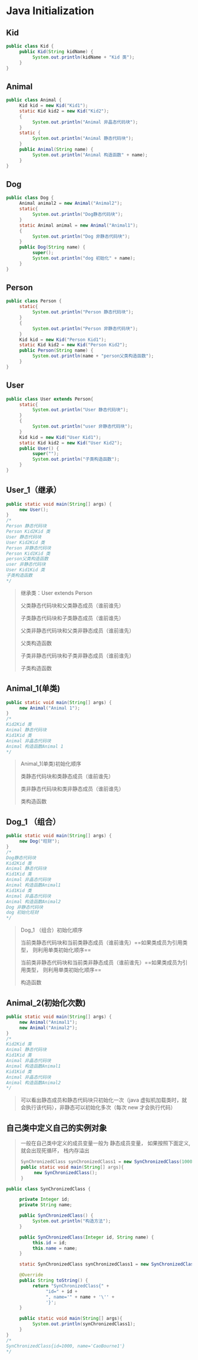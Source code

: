 # Java Initialization

## Kid

```java
public class Kid {
     public Kid(String kidName) {
          System.out.println(kidName + "Kid 类");
     }
}
```

## Animal

```java
public class Animal {
     Kid kid = new Kid("Kid1");
     static Kid kid2 = new Kid("Kid2");
     {
          System.out.println("Animal 非晶态代码块");
     }
     static {
          System.out.println("Animal 静态代码块");
     }
     public Animal(String name) {
          System.out.println("Animal 构造函数" + name);
     }
}
```

## Dog

```java
public class Dog {
     Animal animal2 = new Animal("Animal2");
     static{
          System.out.println("Dog静态代码块");
     }
     static Animal animal = new Animal("Animal1");
     {
          System.out.println("Dog 非静态代码块");
     }
     public Dog(String name) {
          super();
          System.out.println("dog 初始化" + name);
     }
}
```

## Person

```java
public class Person {
     static{
          System.out.println("Person 静态代码块");
     }
     {
          System.out.println("Person 非静态代码块");
     }
     Kid kid = new Kid("Person Kid1");
     static Kid kid2 = new Kid("Person Kid2");
     public Person(String name) {
          System.out.println(name + "person父类构造函数");
     }
}
```

## User

```java
public class User extends Person{
     static{
          System.out.println("User 静态代码块");
     }
     {
          System.out.println("user 非静态代码块");
     }
     Kid kid = new Kid("User Kid1");
     static Kid kid2 = new Kid("User Kid2");
     public User() {
          super("");
          System.out.println("子类构造函数");
     }
}
```

## User_1（继承）

```java
public static void main(String[] args) {
     new User();         
}
/*
Person 静态代码块
Person Kid2Kid 类
User 静态代码块
User Kid2Kid 类
Person 非静态代码块
Person Kid1Kid 类
person父类构造函数
user 非静态代码块
User Kid1Kid 类
子类构造函数
*/
```

> 继承类：User extends Person
>
> 父类静态代码块和父类静态成员（谁前谁先）
>
> 子类静态代码块和子类静态成员（谁前谁先）
>
> 父类非静态代码块和父类非静态成员（谁前谁先）
>
> 父类构造函数
>
> 子类非静态代码块和子类非静态成员（谁前谁先）
>
> 子类构造函数

## Animal_1(单类)

```java
public static void main(String[] args) {
     new Animal("Animal 1");
}
/*
Kid2Kid 类
Animal 静态代码块
Kid1Kid 类
Animal 非晶态代码块
Animal 构造函数Animal 1
*/
```

> Animal_1(单类)初始化顺序
>
> 类静态代码块和类静态成员（谁前谁先）
>
> 类非静态代码块和类非静态成员（谁前谁先）
>
> 类构造函数

## Dog_1 （组合）

```java
public static void main(String[] args) {
     new Dog("旺财");
}
/*
Dog静态代码块
Kid2Kid 类
Animal 静态代码块
Kid1Kid 类
Animal 非晶态代码块
Animal 构造函数Animal1
Kid1Kid 类
Animal 非晶态代码块
Animal 构造函数Animal2
Dog 非静态代码块
dog 初始化旺财
*/
```

> Dog_1 （组合）初始化顺序
>
> 当前类静态代码块和当前类静态成员（谁前谁先）==如果类成员为引用类型， 则利用单类初始化顺序==
>
> 当前类非静态代码块和当前类非静态成员（谁前谁先）==如果类成员为引用类型， 则利用单类初始化顺序==
>
> 构造函数

## Animal_2(初始化次数)

```java
public static void main(String[] args) {
     new Animal("Animal1");
     new Animal("Animal2");
}
/*
Kid2Kid 类
Animal 静态代码块
Kid1Kid 类
Animal 非晶态代码块
Animal 构造函数Animal1
Kid1Kid 类
Animal 非晶态代码块
Animal 构造函数Animal2
*/
```

> 可以看出静态成员和静态代码块只初始化一次（java 虚拟机加载类时，就会执行该代码），非静态可以初始化多次（每次 new 才会执行代码）

## 自己类中定义自己的实例对象

> 一般在自己类中定义的成员变量一般为 静态成员变量， 如果按照下面定义, 就会出现死循环， 栈内存溢出
>
> ```java
> SynChronizedClass synChronizedClass1 = new SynChronizedClass(1000, "CaoBourne1");
> public static void main(String[] args){
>      new SynChronizedClass();
> }
> ```

```java
public class SynChronizedClass {

     private Integer id;
     private String name;

     public SynChronizedClass() {
          System.out.println("构造方法");
     }

     public SynChronizedClass(Integer id, String name) {
          this.id = id;
          this.name = name;
     }

     static SynChronizedClass synChronizedClass1 = new SynChronizedClass(1000, "CaoBourne1");

     @Override
     public String toString() {
          return "SynChronizedClass{" +
               "id=" + id +
               ", name='" + name + '\'' +
               '}';
     }

     public static void main(String[] args){
          System.out.println(synChronizedClass1);
     }
}
/*
SynChronizedClass{id=1000, name='CaoBourne1'}
*/
```

